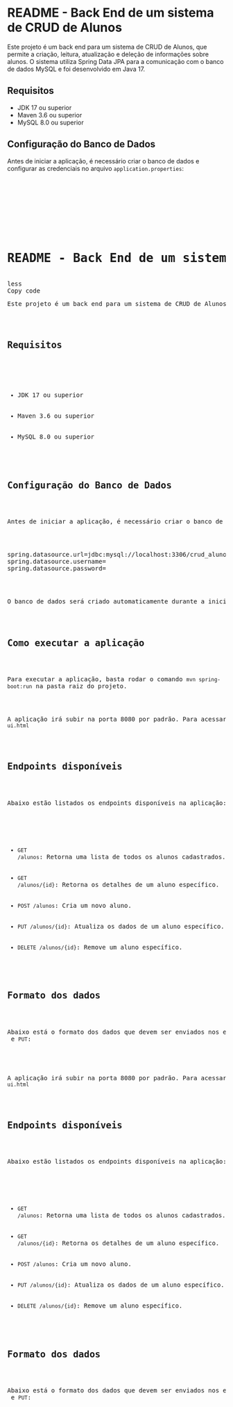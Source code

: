 <!DOCTYPE html>
<html>
  <head>
    <meta charset="UTF-8">
    <title>README - Back End de um sistema de CRUD de Alunos</title>
  </head>
  <body>
    <h1>README - Back End de um sistema de CRUD de Alunos</h1>
    <p>Este projeto é um back end para um sistema de CRUD de Alunos, que permite a criação, leitura, atualização e deleção de informações sobre alunos. O sistema utiliza Spring Data JPA para a comunicação com o banco de dados MySQL e foi desenvolvido em Java 17.</p>

<h2>Requisitos</h2>

<ul>
  <li>JDK 17 ou superior</li>
  <li>Maven 3.6 ou superior</li>
  <li>MySQL 8.0 ou superior</li>
</ul>

<h2>Configuração do Banco de Dados</h2>

<p>Antes de iniciar a aplicação, é necessário criar o banco de dados e configurar as credenciais no arquivo <code>application.properties</code>:</p>

<pre>
<!DOCTYPE html>
<html>
  <head>
    <meta charset="UTF-8">
    <title>README - Back End de um sistema de CRUD de Alunos</title>
  </head>
  <body>
    <h1>README - Back End de um sistema de CRUD de Alunos</h1>
less
Copy code
<p>Este projeto é um back end para um sistema de CRUD de Alunos, que permite a criação, leitura, atualização e deleção de informações sobre alunos. O sistema utiliza Spring Data JPA para a comunicação com o banco de dados MySQL e foi desenvolvido em Java 17.</p>

<h2>Requisitos</h2>

<ul>
  <li>JDK 17 ou superior</li>
  <li>Maven 3.6 ou superior</li>
  <li>MySQL 8.0 ou superior</li>
</ul>

<h2>Configuração do Banco de Dados</h2>

<p>Antes de iniciar a aplicação, é necessário criar o banco de dados e configurar as credenciais no arquivo <code>application.properties</code>:</p>

<pre>
spring.datasource.url=jdbc:mysql://localhost:3306/crud_alunos
spring.datasource.username=<seu_username>
spring.datasource.password=<sua_senha>
</pre>
<p>O banco de dados será criado automaticamente durante a inicialização da aplicação graças à biblioteca Flyway, que irá executar as migrações necessárias.</p>

<h2>Como executar a aplicação</h2>

<p>Para executar a aplicação, basta rodar o comando <code>mvn spring-boot:run</code> na pasta raiz do projeto.</p>

<p>A aplicação irá subir na porta 8080 por padrão. Para acessar o Swagger e testar os endpoints, basta acessar o seguinte endereço: <code>http://localhost:8080/swagger-ui.html</code></p>

<h2>Endpoints disponíveis</h2>

<p>Abaixo estão listados os endpoints disponíveis na aplicação:</p>

<ul>
  <li><code>GET /alunos</code>: Retorna uma lista de todos os alunos cadastrados.</li>
  <li><code>GET /alunos/{id}</code>: Retorna os detalhes de um aluno específico.</li>
  <li><code>POST /alunos</code>: Cria um novo aluno.</li>
  <li><code>PUT /alunos/{id}</code>: Atualiza os dados de um aluno específico.</li>
  <li><code>DELETE /alunos/{id}</code>: Remove um aluno específico.</li>
</ul>

<h2>Formato dos dados</h2>

<p>Abaixo está o formato dos dados que devem ser enviados nos endpoints <code>POST</code> e <code>PUT</code>:</p>

<pre>
<p>A aplicação irá subir na porta 8080 por padrão. Para acessar o Swagger e testar os endpoints, basta acessar o seguinte endereço: <code>http://localhost:8080/swagger-ui.html</code></p>

<h2>Endpoints disponíveis</h2>

<p>Abaixo estão listados os endpoints disponíveis na aplicação:</p>

<ul>
  <li><code>GET /alunos</code>: Retorna uma lista de todos os alunos cadastrados.</li>
  <li><code>GET /alunos/{id}</code>: Retorna os detalhes de um aluno específico.</li>
  <li><code>POST /alunos</code>: Cria um novo aluno.</li>
  <li><code>PUT /alunos/{id}</code>: Atualiza os dados de um aluno específico.</li>
  <li><code>DELETE /alunos/{id}</code>: Remove um aluno específico.</li>
</ul>

<h2>Formato dos dados</h2>

<p>Abaixo está o formato dos dados que devem ser enviados nos endpoints <code>POST</code> e <code>PUT</code>:</p>

<pre>
